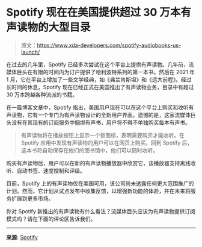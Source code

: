 # Spotify 现在在美国提供超过 30 万本有声读物的大型目录

> 原文：<https://www.xda-developers.com/spotify-audiobooks-us-launch/>

在过去的几年里，Spotify 已经多次尝试在这个平台上提供有声读物。几年前，流媒体巨头在有限的时间内为订户提供了哈利波特系列的第一本书。然后在 2021 年 1 月，它在平台上增加了一些文学经典，如《弗兰肯斯坦》和《远大前程》。经过长时间的休息，Spotify 现在已经正式在美国推出了有声读物业务，目录中有超过 30 万本跨越各种流派的书籍。

在一篇博客文章中，Spotify 指出，美国用户现在可以在这个平台上购买和收听有声读物，它有一个专门为有声读物设计的全新用户界面。遗憾的是，这家流媒体巨头没有在其现有的订阅服务中捆绑有声书，用户将不得不单独购买每本有声书。

> 有声读物将在播放按钮上显示一个锁图标，表明需要购买才能收听。在 Spotify 应用中发现有声读物的用户可以在网页上购买。回到 Spotify 后，这本书将自动保存在他们的图书馆中，他们可以随时收听。

购买有声读物后，用户可以在新的有声读物播放器中欣赏它，该播放器支持离线收听、自动书签、速度控制和评级。

目前，Spotify 上的有声读物仅在美国可用，该公司尚未透露任何更大范围推广的计划。然而，它计划从试点发布中收集反馈，以增强新功能的体验，并在未来将服务扩展到更多市场。

你对 Spotify 新推出的有声读物有什么看法？流媒体巨头应该为有声读物提供订阅模式吗？请在下面的评论区告诉我们。

* * *

**来源:** [Spotify](https://newsroom.spotify.com/2022-09-20/with-audiobooks-launching-in-the-u-s-today-spotify-is-the-home-for-all-the-audio-you-love/)